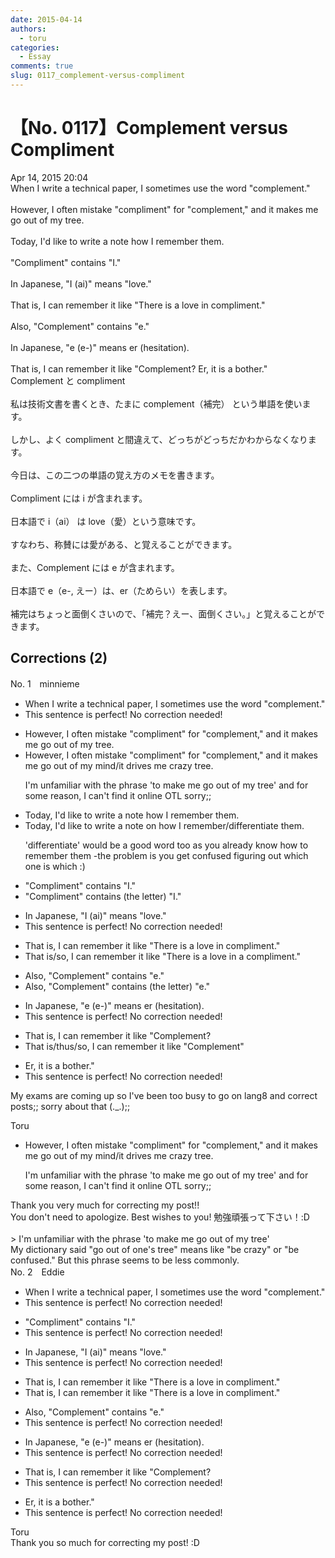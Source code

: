 ```yaml
---
date: 2015-04-14
authors:
  - toru
categories:
  - Essay
comments: true
slug: 0117_complement-versus-compliment
---
```


# 【No. 0117】Complement versus Compliment
<div class="date">Apr 14, 2015 20:04</div>
<div id="post"><div id="body_show_ori">
When I write a technical paper, I sometimes use the word "complement."<br/><br/>However, I often mistake "compliment" for "complement," and it makes me go out of my tree.<br/><br/>Today, I'd like to write a note how I remember them.<br/><br/>"Compliment" contains "I."<br/><br/>In Japanese, "I (ai)" means "love."<br/><br/>That is, I can remember it like "There is a love in compliment."<br/><br/>Also, "Complement" contains "e."<br/><br/>In Japanese, "e (e-)" means er (hesitation).<br/><br/>That is,  I can remember it like "Complement? Er, it is a bother."
</div></div>

<!-- more -->

<div id="post_ja"><div id="body_show_mo">
Complement と compliment<br/><br/>私は技術文書を書くとき、たまに complement（補完） という単語を使います。<br/><br/>しかし、よく compliment と間違えて、どっちがどっちだかわからなくなります。<br/><br/>今日は、この二つの単語の覚え方のメモを書きます。<br/><br/>Compliment には i が含まれます。<br/><br/>日本語で i（ai） は love（愛）という意味です。<br/><br/>すなわち、称賛には愛がある、と覚えることができます。<br/><br/>また、Complement には e が含まれます。<br/><br/>日本語で e（e-, えー）は、er（ためらい）を表します。<br/><br/>補完はちょっと面倒くさいので、「補完？えー、面倒くさい。」と覚えることができます。
</div></div>

## Corrections (2)
<div id="block"><div class="first_name"> No. 1　<span class="just_name">minnieme</span></div><div id="block2">
<ul class="correction_field">
<li class="incorrect">When I write a technical paper, I sometimes use the word "complement."</li>
<li class="corrected perfect">This sentence is perfect! No correction needed!</li>
</ul>
<ul class="correction_field">
<li class="incorrect">However, I often mistake "compliment" for "complement," and it makes me go out of my tree.</li>
<li class="corrected correct">
However, I often mistake "compliment" for "complement," and <span class="f_blue">it makes me go out of my mind/it drives me crazy</span> <span class="sline">tree</span>.
<p class="correction_comment">I'm unfamiliar with the phrase 'to make me go out of my tree'  and for some reason, I can't find it online OTL sorry;;</p>
</li>
</ul>
<ul class="correction_field">
<li class="incorrect">Today, I'd like to write a note how I remember them.</li>
<li class="corrected correct">
Today, I'd like to write a note <span class="f_blue">on </span>how I remember/<span class="f_blue">differentiate</span> them.
<p class="correction_comment">'differentiate' would be a good word too as you already know how to remember them -the problem is you get confused figuring out which one is which :)</p>
</li>
</ul>
<ul class="correction_field">
<li class="incorrect">"Compliment" contains "I."</li>
<li class="corrected correct">
"Compliment" contains <span class="f_blue">(the letter)</span> "I."
</li>
</ul>
<ul class="correction_field">
<li class="incorrect">In Japanese, "I (ai)" means "love."</li>
<li class="corrected perfect">This sentence is perfect! No correction needed!</li>
</ul>
<ul class="correction_field">
<li class="incorrect">That is, I can remember it like "There is a love in compliment."</li>
<li class="corrected correct">
That is/<span class="f_blue">so</span>, I can remember it like "There is <span class="sline">a</span> love in <span class="f_blue">a</span> compliment."
</li>
</ul>
<ul class="correction_field">
<li class="incorrect">Also, "Complement" contains "e."</li>
<li class="corrected correct">
Also, "Complement" contains <span class="f_blue">(the letter)</span> "e."
</li>
</ul>
<ul class="correction_field">
<li class="incorrect">In Japanese, "e (e-)" means er (hesitation).</li>
<li class="corrected perfect">This sentence is perfect! No correction needed!</li>
</ul>
<ul class="correction_field">
<li class="incorrect">That is,  I can remember it like "Complement?</li>
<li class="corrected correct">
That is/<span class="f_blue">thus/so</span>, I can remember it like "Complement"
</li>
</ul>
<ul class="correction_field">
<li class="incorrect">Er, it is a bother."</li>
<li class="corrected perfect">This sentence is perfect! No correction needed!</li>
</ul>
<p class="comment_small">
 My exams are coming up so I've been too busy to go on lang8 and correct posts;; sorry about that (._.);;
</p>

</div><div class="name"><span class="just_name">Toru</span><br><div class="quote_field"><ul class="correction_field">
<li class="corrected correct">
However, I often mistake "compliment" for "complement," and <span class="f_blue">it makes me go out of my mind/it drives me crazy</span> <span class="sline">tree</span>.
<p class="correction_comment">
I'm unfamiliar with the phrase 'to make me go out of my tree'  and for some reason, I can't find it online OTL sorry;;
</p>
</li>
</ul></div>
Thank you very much for correcting my post!!<br/>You don't need to apologize. Best wishes to you! 勉強頑張って下さい！:D<br/><br/>&gt; I'm unfamiliar with the phrase 'to make me go out of my tree' <br/>My dictionary said "go out of one's tree" means like "be crazy" or "be confused." But this phrase seems to be less commonly. 
</div>
</div>
<div id="block"><div class="first_name"> No. 2　<span class="just_name">Eddie</span></div><div id="block2">
<ul class="correction_field">
<li class="incorrect">When I write a technical paper, I sometimes use the word "complement."</li>
<li class="corrected perfect">This sentence is perfect! No correction needed!</li>
</ul>
<ul class="correction_field">
<li class="incorrect">"Compliment" contains "I."</li>
<li class="corrected perfect">This sentence is perfect! No correction needed!</li>
</ul>
<ul class="correction_field">
<li class="incorrect">In Japanese, "I (ai)" means "love."</li>
<li class="corrected perfect">This sentence is perfect! No correction needed!</li>
</ul>
<ul class="correction_field">
<li class="incorrect">That is, I can remember it like "There is a love in compliment."</li>
<li class="corrected correct">
That is, I can remember it like "There is a love in compliment."
</li>
</ul>
<ul class="correction_field">
<li class="incorrect">Also, "Complement" contains "e."</li>
<li class="corrected perfect">This sentence is perfect! No correction needed!</li>
</ul>
<ul class="correction_field">
<li class="incorrect">In Japanese, "e (e-)" means er (hesitation).</li>
<li class="corrected perfect">This sentence is perfect! No correction needed!</li>
</ul>
<ul class="correction_field">
<li class="incorrect">That is,  I can remember it like "Complement?</li>
<li class="corrected perfect">This sentence is perfect! No correction needed!</li>
</ul>
<ul class="correction_field">
<li class="incorrect">Er, it is a bother."</li>
<li class="corrected perfect">This sentence is perfect! No correction needed!</li>
</ul>
</div><div class="name"><span class="just_name">Toru</span><br>
Thank you so much for correcting my post! :D
</div>
</div>
